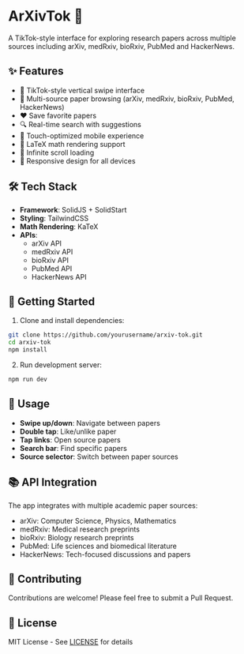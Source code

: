# ArXivTok 📱

A TikTok-style interface for exploring research papers across multiple sources including arXiv, medRxiv, bioRxiv, PubMed and HackerNews.

## ✨ Features

- 📱 TikTok-style vertical swipe interface
- 🎯 Multi-source paper browsing (arXiv, medRxiv, bioRxiv, PubMed, HackerNews)
- ❤️ Save favorite papers
- 🔍 Real-time search with suggestions
- 📲 Touch-optimized mobile experience
- 🧮 LaTeX math rendering support
- 🔄 Infinite scroll loading
- 📱 Responsive design for all devices

## 🛠️ Tech Stack

- **Framework**: SolidJS + SolidStart
- **Styling**: TailwindCSS
- **Math Rendering**: KaTeX
- **APIs**: 
  - arXiv API
  - medRxiv API
  - bioRxiv API
  - PubMed API
  - HackerNews API

## 🚀 Getting Started

1. Clone and install dependencies:
```bash
git clone https://github.com/yourusername/arxiv-tok.git
cd arxiv-tok
npm install
```

2. Run development server:
```bash
npm run dev
```

## 📱 Usage

- **Swipe up/down**: Navigate between papers
- **Double tap**: Like/unlike paper
- **Tap links**: Open source papers
- **Search bar**: Find specific papers
- **Source selector**: Switch between paper sources

## 📚 API Integration

The app integrates with multiple academic paper sources:

- arXiv: Computer Science, Physics, Mathematics
- medRxiv: Medical research preprints
- bioRxiv: Biology research preprints
- PubMed: Life sciences and biomedical literature
- HackerNews: Tech-focused discussions and papers

## 🤝 Contributing

Contributions are welcome! Please feel free to submit a Pull Request.

## 📄 License

MIT License - See [LICENSE](LICENSE) for details